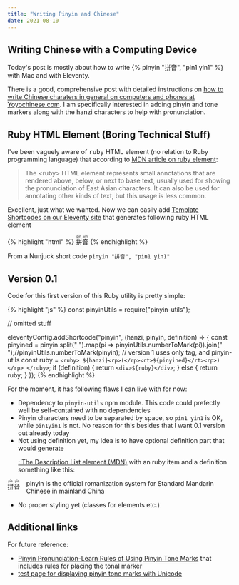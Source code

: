 ```yaml
---
title: "Writing Pinyin and Chinese"
date: 2021-08-10
---
```


## Writing Chinese with a Computing Device

Today's post is mostly about how to write {% pinyin "拼音", "pin1 yin1" %} with Mac and with Eleventy.

There is a good, comprehensive post with detailed instructions on [how to write Chinese charaters in general on computers and phones at Yoyochinese.com](https://yoyochinese.com/blog/how-to-type-in-chinese-on-any-device). I am specifically interested in adding pinyin and tone markers along with the hanzi characters to help with pronunciation.

## Ruby HTML Element (Boring Technical Stuff)

I've been vaguely aware of <kbd>ruby</kbd> HTML element (no relation to Ruby programming language) that according to [MDN article on ruby element](https://developer.mozilla.org/en-US/docs/Web/HTML/Element/ruby):

> The &lt;ruby&gt; HTML element represents small annotations that are rendered above, below, or next to base text, usually used for showing the pronunciation of East Asian characters. It can also be used for annotating other kinds of text, but this usage is less common.

Excellent, just what we wanted. Now we can easily add [Template Shortcodes on our Eleventy site](https://www.11ty.dev/docs/shortcodes/) that generates following ruby HTML element

{% highlight "html" %}
<ruby>
拼音<rp>(</rp><rt>pīn yīn</rt><rp>)</rp>
</ruby>
{% endhighlight %}

From a Nunjuck short code `pinyin "拼音", "pin1 yin1"`

## Version 0.1

Code for this first version of this Ruby utility is pretty simple:

{% highlight "js" %}
const pinyinUtils = require("pinyin-utils");

// omitted stuff

eleventyConfig.addShortcode("pinyin", (hanzi, pinyin, definition) => {
    const pinyined = pinyin.split(" ").map(pi => pinyinUtils.numberToMark(pi)).join(" ");//pinyinUtils.numberToMark(pinyin);
    // version 1 uses only tag, and pinyin-utils
    const ruby = `<ruby> ${hanzi}<rp>(</rp><rt>${pinyined}</rt><rp>)</rp> </ruby>`;
    if (definition) {
        return `<div>${ruby}</div>`;
    } else {
        return ruby;
    }
});
{% endhighlight %}

For the moment, it has following flaws I can live with for now:

- Dependency to `pinyin-utils` npm module. This code could prefectly well be self-contained with no dependencies
- Pinyin characters need to be separated by space, so `pin1 yin1` is OK, while `pin1yin1` is not. No reason for this besides that I want 0.1 version out already today
- Not using definition yet, my idea is to have optional definition part that would generate [<dl>: The Description List element (MDN)](https://developer.mozilla.org/en-US/docs/Web/HTML/Element/dl) with an ruby item and a definition something like this:

<dl style="display: flex; flex-direction: row;">
<dt><ruby>
拼音<rp>(</rp><rt>pīn yīn</rt><rp>)</rp>
</ruby></dt>
<dd style="margin-left: 1em;">pinyin is the official romanization system for Standard Mandarin Chinese in mainland China </dd>
</dl>

- No proper styling yet (classes for elements etc.)


## Additional links

For future reference:
* [Pinyin Pronunciation-Learn Rules of Using Pinyin Tone Marks](http://www.ichineselearning.com/learn/pinyin-tones.html) that includes rules for placing the tonal marker
* [test page for displaying pinyin tone marks with Unicode](http://pinyin.info/unicode/unicode_test.html) 
